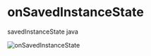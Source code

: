 # onSavedInstanceState
savedInstanceState java

![onSavedInstanceState](https://user-images.githubusercontent.com/91076403/214873384-845d1717-ac8d-4ac3-9922-ea85a86cf4cf.png)
